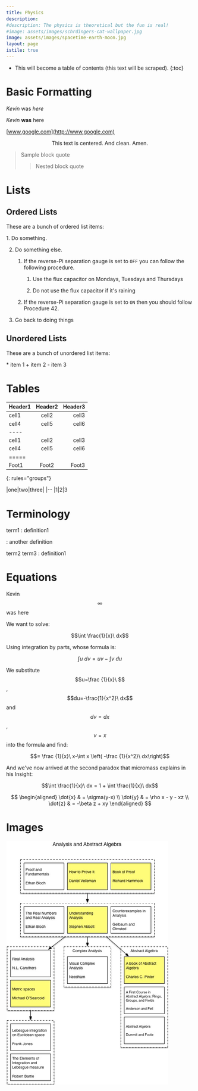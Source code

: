 ```yaml
---
title: Physics
description: 
#description: The physics is theoretical but the fun is real!
#image: assets/images/schrdingers-cat-wallpaper.jpg
image: assets/images/spacetime-earth-moon.jpg
layout: page
istile: true
---
```



* This will become a table of contents (this text will be scraped).
{:toc}

# Basic Formatting
_Kevin_ was _here_

*Kevin* **was** here

[www.google.com](http://www.google.com)

<center>This text is centered.  And clean.  Amen.</center>

> Sample block quote
>> Nested block quote


# Lists

## Ordered Lists

<p>These are a bunch of ordered list items:</p>
1. Do something.

2. Do something else.

    1. If the reverse-Pi separation gauge is set to `OFF` you can follow
       the following procedure.

        1. Use the flux capacitor on Mondays, Tuesdays and Thursdays

        2. Do not use the flux capacitor if it's raining


    2. If the reverse-Pi separation gauge is set to `ON` then you
       should follow Procedure 42.

3. Go back to doing things

## Unordered Lists

<p>These are a bunch of unordered list items:</p>
* item 1
  + item 2
    - item 3

# Tables

| Header1 | Header2 | Header3 |
|:--------|:-------:|--------:|
| cell1   | cell2   | cell3   |
| cell4   | cell5   | cell6   |
|----
| cell1   | cell2   | cell3   |
| cell4   | cell5   | cell6   |
|=====
| Foot1   | Foot2   | Foot3
{: rules="groups"}

|one|two|three|
|--
|1|2|3


# Terminology

term1
: definition1

: another definition

term2
term3
: definition1


# Equations

Kevin $$\infty$$ was here

We want to solve:

$$\int \frac{1}{x}\ dx$$

Using integration by parts, whose formula is:

$$\int u\ dv=uv-\int v\ du$$

We substitute $$u=\frac {1}{x}\ $$, $$du=-\frac{1}{x^2}\ dx$$ and $$dv=dx$$, $$v=x$$ into the formula and find:

$$= \frac {1}{x}\ x-\int x \left(  -\frac {1}{x^2}\ dx\right)$$

And we've now arrived at the second paradox that micromass explains in his Insight:

$$\int \frac{1}{x}\ dx = 1 + \int \frac{1}{x}\ dx$$


$$
\begin{aligned}
\dot{x} & = \sigma(y-x) \\
\dot{y} & = \rho x - y - xz \\
\dot{z} & = -\beta z + xy
\end{aligned}
$$

# Images



![Real Analysis and Abstract Algebra](/assets/images/analysis.jpg)
